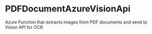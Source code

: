 # PDFDocumentAzureVisionApi
Azure Function that extracts images from PDF documents and send to Vision API for OCR
